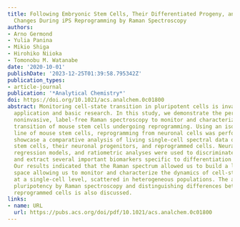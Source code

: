 ```yaml
---
title: Following Embryonic Stem Cells, Their Differentiated Progeny, and Cell-State
  Changes During iPS Reprogramming by Raman Spectroscopy
authors:
- Arno Germond
- Yulia Panina
- Mikio Shiga
- Hirohiko Niioka
- Tomonobu M. Watanabe
date: '2020-10-01'
publishDate: '2023-12-25T01:39:58.795342Z'
publication_types:
- article-journal
publication: '*Analytical Chemistry*'
doi: https://doi.org/10.1021/acs.analchem.0c01800
abstract: Monitoring cell-state transition in pluripotent cells is invaluable for
  application and basic research. In this study, we demonstrate the pertinence of
  noninvasive, label-free Raman spectroscopy to monitor and characterize the cell-state
  transition of mouse stem cells undergoing reprogramming. Using an isogenic cell
  line of mouse stem cells, reprogramming from neuronal cells was performed, and we
  showcase a comparative analysis of living single-cell spectral data of the original
  stem cells, their neuronal progenitors, and reprogrammed cells. Neural network,
  regression models, and ratiometric analyses were used to discriminate the cell states
  and extract several important biomarkers specific to differentiation or reprogramming.
  Our results indicated that the Raman spectrum allowed us to build a low-dimensional
  space allowing us to monitor and characterize the dynamics of cell-state transition
  at a single-cell level, scattered in heterogeneous populations. The ability of monitoring
  pluripotency by Raman spectroscopy and distinguishing differences between ES and
  reprogrammed cells is also discussed.
links:
- name: URL
  url: https://pubs.acs.org/doi/pdf/10.1021/acs.analchem.0c01800
---
```


